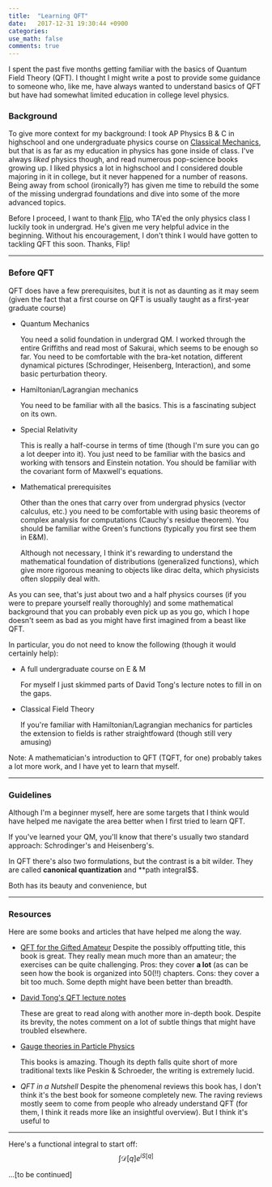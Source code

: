 ```yaml
---
title:  "Learning QFT"
date:   2017-12-31 19:30:44 +0900
categories:
use_math: false
comments: true
---
```


I spent the past five months getting familiar with the basics of Quantum Field Theory (QFT).
I thought I might write a post to provide some guidance to someone who, like me, have always wanted to understand basics of QFT but have had somewhat
limited education in college level physics.

### Background 
To give more context for my background: I took AP Physics B & C in highschool and one undergraduate physics course on [Classical Mechanics][phy3318], but that is as far as my education in physics has gone inside of class.
I've always *liked* physics though, and read numerous pop-science books growing up. I liked physics a lot in highschool and I considered double majoring in it in college, but it never happened for a number of reasons.
Being away from school (ironically?) has given me time to rebuild the some of the missing undergrad foundations and dive into some of the more advanced topics.

Before I proceed, I want to thank [Flip](http://physics.ucr.edu/~flip/), who TA'ed the only physics class I luckily took in undergrad. He's given me very helpful advice in the beginning. Without his encouragement, I don't think I would have gotten to tackling QFT this soon. Thanks, Flip!

-------

### Before QFT

QFT does have a few prerequisites, but it is not as daunting as it may seem (given the fact that a first course on QFT is usually taught as a first-year graduate course)

* Quantum Mechanics

    You need a solid foundation in undergrad QM. I worked through the entire Griffiths and read most of Sakurai, which seems to be enough so far. You need to be comfortable with the bra-ket notation, different dynamical pictures (Schrodinger, Heisenberg, Interaction), and some basic perturbation theory.
    
* Hamiltonian/Lagrangian mechanics

    You need to be familiar with all the basics. This is a fascinating subject on its own.

* Special Relativity 

    This is really a half-course in terms of time (though I'm sure you can go a lot deeper into it). You just need to be familiar with the basics and working with tensors and Einstein notation.
    You should be familiar with the covariant form of Maxwell's equations.

* Mathematical prerequisites

    Other than the ones that carry over from undergrad physics (vector calculus, etc.) you need to be comfortable with
    using basic theorems of complex analysis for computations (Cauchy's residue theorem).
    You should be familiar withe Green's functions (typically you first see them in E&M).
    
    Although not necessary, I think it's rewarding to understand the mathematical foundation of distributions (generalized functions), which give more rigorous meaning to objects like dirac delta, which physicists often sloppily deal with.
    
    
As you can see, that's just about two and a half physics courses (if you were to prepare yourself really thoroughly) and some mathematical background that you can probably even pick up as you go, which I hope doesn't seem as bad as you might have first imagined from a beast like QFT.
  
  
In particular, you do not need to know the following (though it would certainly help):
* A full undergraduate course on E & M

    For myself I just skimmed parts of David Tong's lecture notes to fill in on the gaps.
    
* Classical Field Theory

    If you're familiar with Hamiltonian/Lagrangian mechanics for particles the extension to fields is rather straightfoward (though still very amusing)


Note: A mathematician's introduction to QFT (TQFT, for one) probably takes a lot more work, and I have yet to learn that myself.


--------

### Guidelines

Although I'm a beginner myself, here are some targets that I think would have helped me navigate the area better when I first tried to learn QFT.

If you've learned your QM, you'll know that there's usually two standard approach: Schrodinger's and Heisenberg's.

In QFT there's also two formulations, but the contrast is a bit wilder. They are called **canonical quantization** and **path integral$$.

Both has its beauty and convenience, but 



-----------

### Resources

Here are some books and articles that have helped me along the way.

* [QFT for the Gifted Amateur](https://www.amazon.com/Quantum-Field-Theory-Gifted-Amateur/dp/019969933X)
    Despite the possibly offputting title, this book is great. They really mean much more than an amateur; the exercises can be quite challenging. 
    Pros: they cover **a lot** (as can be seen how the book is organized into 50(!!) chapters.
    Cons: they cover a bit too much. Some depth might have been better than breadth.


* [David Tong's QFT lecture notes](http://www.damtp.cam.ac.uk/user/tong/qft.html)

    These are great to read along with another more in-depth book. Despite its brevity, the notes comment on a lot of subtle things that might have troubled elsewhere.


* [Gauge theories in Particle Physics](https://www.amazon.com/Theories-Particle-Physics-Graduate-Student/dp/0750309822) 

    This books is amazing. Though its depth falls quite short of more traditional texts like Peskin & Schroeder, the writing is extremely lucid. 
    

* *QFT in a Nutshell* Despite the phenomenal reviews this book has, I don't think it's the best book for someone completely new. The raving reviews mostly seem to come from people who already understand QFT (for them, I think it reads more like an insightful overview). But I think it's useful to 


-----

Here's a functional integral to start off:
$$\int \mathcal{D}[q]e^{i S[q]} $$

...\[to be continued\]


[phy3318]: https://www.physics.uci.edu/~tanedo/P3318.html
